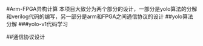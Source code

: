 #Arm-FPGA异构计算
本项目大致分为两个部分的设计，一部分是yolo算法的分解和verilog代码的编写，另一部分是arm和FPGA之间通信协议的设计
##yolo算法分解
###yolo-v1代码学习

##通信协议设计
